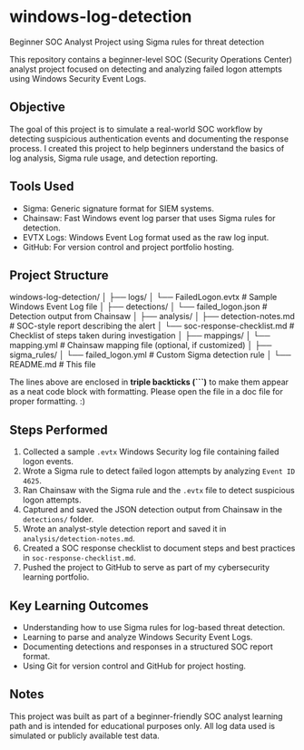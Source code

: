 # windows-log-detection
Beginner SOC Analyst Project using Sigma rules for threat detection


This repository contains a beginner-level SOC (Security Operations Center) analyst project focused on detecting and analyzing failed logon attempts using Windows Security Event Logs.

## Objective

The goal of this project is to simulate a real-world SOC workflow by detecting suspicious authentication events and documenting the response process. I created this project to help beginners understand the basics of log analysis, Sigma rule usage, and detection reporting.

## Tools Used

- Sigma: Generic signature format for SIEM systems.
- Chainsaw: Fast Windows event log parser that uses Sigma rules for detection.
- EVTX Logs: Windows Event Log format used as the raw log input.
- GitHub: For version control and project portfolio hosting.

## Project Structure

windows-log-detection/
│
├── logs/
│   └── FailedLogon.evtx                # Sample Windows Event Log file
│
├── detections/
│   └── failed_logon.json              # Detection output from Chainsaw
│
├── analysis/
│   ├── detection-notes.md             # SOC-style report describing the alert
│   └── soc-response-checklist.md      # Checklist of steps taken during investigation
│
├── mappings/
│   └── mapping.yml                    # Chainsaw mapping file (optional, if customized)
│
├── sigma_rules/
│   └── failed_logon.yml               # Custom Sigma detection rule
│
└── README.md                          # This file

The lines above are enclosed in **triple backticks (\`\`\`)** to make them appear as a neat code block with formatting. Please open the file in a doc file for proper formatting. :)

## Steps Performed

1. Collected a sample `.evtx` Windows Security log file containing failed logon events.
2. Wrote a Sigma rule to detect failed logon attempts by analyzing `Event ID 4625`.
3. Ran Chainsaw with the Sigma rule and the `.evtx` file to detect suspicious logon attempts.
4. Captured and saved the JSON detection output from Chainsaw in the `detections/` folder.
5. Wrote an analyst-style detection report and saved it in `analysis/detection-notes.md`.
6. Created a SOC response checklist to document steps and best practices in `soc-response-checklist.md`.
7. Pushed the project to GitHub to serve as part of my cybersecurity learning portfolio.

## Key Learning Outcomes

- Understanding how to use Sigma rules for log-based threat detection.
- Learning to parse and analyze Windows Security Event Logs.
- Documenting detections and responses in a structured SOC report format.
- Using Git for version control and GitHub for project hosting.

## Notes

This project was built as part of a beginner-friendly SOC analyst learning path and is intended for educational purposes only. All log data used is simulated or publicly available test data.
